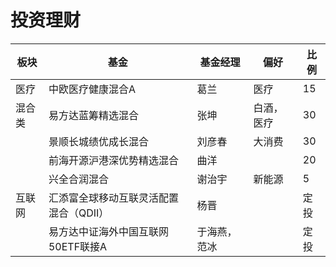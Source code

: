# 投资理财

| 板块   | 基金                                   | 基金经理     | 偏好       | 比例 |
| ------ | -------------------------------------- | ------------ | ---------- | ---- |
| 医疗   | 中欧医疗健康混合A                      | 葛兰         | 医疗       | 15   |
| 混合类 | 易方达蓝筹精选混合                     | 张坤         | 白酒，医疗 | 30   |
|        | 景顺长城绩优成长混合                   | 刘彦春       | 大消费     | 30   |
|        | 前海开源沪港深优势精选混合             | 曲洋         |            | 20   |
|        | 兴全合润混合                           | 谢治宇       | 新能源     | 5    |
| 互联网 | 汇添富全球移动互联灵活配置混合（QDII） | 杨晋         |            | 定投 |
|        | 易方达中证海外中国互联网50ETF联接A     | 于海燕，范冰 |            | 定投 |

